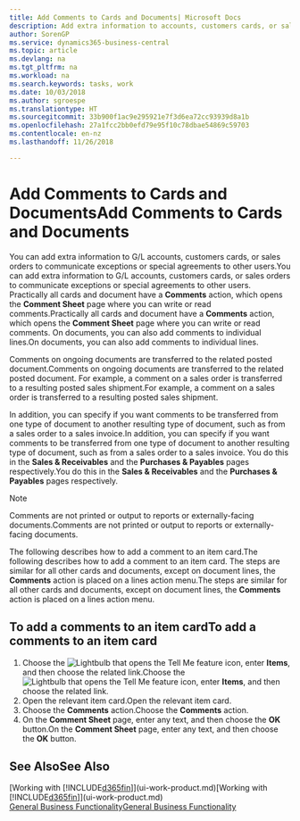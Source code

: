 ```yaml
---
title: Add Comments to Cards and Documents| Microsoft Docs
description: Add extra information to accounts, customers cards, or sales orders to communicate agreements, such as a special price or delivery method, to other users.
author: SorenGP
ms.service: dynamics365-business-central
ms.topic: article
ms.devlang: na
ms.tgt_pltfrm: na
ms.workload: na
ms.search.keywords: tasks, work
ms.date: 10/03/2018
ms.author: sgroespe
ms.translationtype: HT
ms.sourcegitcommit: 33b900f1ac9e295921e7f3d6ea72cc93939d8a1b
ms.openlocfilehash: 27a1fcc2bb0efd79e95f10c78dbae54869c59703
ms.contentlocale: en-nz
ms.lasthandoff: 11/26/2018

---
```

# <a name="add-comments-to-cards-and-documents"></a><span data-ttu-id="73eba-103">Add Comments to Cards and Documents</span><span class="sxs-lookup"><span data-stu-id="73eba-103">Add Comments to Cards and Documents</span></span>
<span data-ttu-id="73eba-104">You can add extra information to G/L accounts, customers cards, or sales orders to communicate exceptions or special agreements to other users.</span><span class="sxs-lookup"><span data-stu-id="73eba-104">You can add extra information to G/L accounts, customers cards, or sales orders to communicate exceptions or special agreements to other users.</span></span>
<span data-ttu-id="73eba-105">Practically all cards and document have a **Comments** action, which opens the **Comment Sheet** page where you can write or read comments.</span><span class="sxs-lookup"><span data-stu-id="73eba-105">Practically all cards and document have a **Comments** action, which opens the **Comment Sheet** page where you can write or read comments.</span></span> <span data-ttu-id="73eba-106">On documents, you can also add comments to individual lines.</span><span class="sxs-lookup"><span data-stu-id="73eba-106">On documents, you can also add comments to individual lines.</span></span>

<span data-ttu-id="73eba-107">Comments on ongoing documents are transferred to the related posted document.</span><span class="sxs-lookup"><span data-stu-id="73eba-107">Comments on ongoing documents are transferred to the related posted document.</span></span> <span data-ttu-id="73eba-108">For example, a comment on a sales order is transferred to a resulting posted sales shipment.</span><span class="sxs-lookup"><span data-stu-id="73eba-108">For example, a comment on a sales order is transferred to a resulting posted sales shipment.</span></span>

<span data-ttu-id="73eba-109">In addition, you can specify if you want comments to be transferred from one type of document to another resulting type of document, such as from a sales order to a sales invoice.</span><span class="sxs-lookup"><span data-stu-id="73eba-109">In addition, you can specify if you want comments to be transferred from one type of document to another resulting type of document, such as from a sales order to a sales invoice.</span></span> <span data-ttu-id="73eba-110">You do this in the **Sales & Receivables** and the **Purchases & Payables** pages respectively.</span><span class="sxs-lookup"><span data-stu-id="73eba-110">You do this in the **Sales & Receivables** and the **Purchases & Payables** pages respectively.</span></span>

> [!NOTE]
> <span data-ttu-id="73eba-111">Comments are not printed or output to reports or externally-facing documents.</span><span class="sxs-lookup"><span data-stu-id="73eba-111">Comments are not printed or output to reports or externally-facing documents.</span></span>

<span data-ttu-id="73eba-112">The following describes how to add a comment to an item card.</span><span class="sxs-lookup"><span data-stu-id="73eba-112">The following describes how to add a comment to an item card.</span></span> <span data-ttu-id="73eba-113">The steps are similar for all other cards and documents, except on document lines, the **Comments** action is placed on a lines action menu.</span><span class="sxs-lookup"><span data-stu-id="73eba-113">The steps are similar for all other cards and documents, except on document lines, the **Comments** action is placed on a lines action menu.</span></span>

## <a name="to-add-a-comments-to-an-item-card"></a><span data-ttu-id="73eba-114">To add a comments to an item card</span><span class="sxs-lookup"><span data-stu-id="73eba-114">To add a comments to an item card</span></span>
1. <span data-ttu-id="73eba-115">Choose the ![Lightbulb that opens the Tell Me feature](media/ui-search/search_small.png "Tell me what you want to do") icon, enter **Items**, and then choose the related link.</span><span class="sxs-lookup"><span data-stu-id="73eba-115">Choose the ![Lightbulb that opens the Tell Me feature](media/ui-search/search_small.png "Tell me what you want to do") icon, enter **Items**, and then choose the related link.</span></span>
2. <span data-ttu-id="73eba-116">Open the relevant item card.</span><span class="sxs-lookup"><span data-stu-id="73eba-116">Open the relevant item card.</span></span>
3. <span data-ttu-id="73eba-117">Choose the **Comments** action.</span><span class="sxs-lookup"><span data-stu-id="73eba-117">Choose the **Comments** action.</span></span>
4. <span data-ttu-id="73eba-118">On the **Comment Sheet** page, enter any text, and then choose the **OK** button.</span><span class="sxs-lookup"><span data-stu-id="73eba-118">On the **Comment Sheet** page, enter any text, and then choose the **OK** button.</span></span>

## <a name="see-also"></a><span data-ttu-id="73eba-119">See Also</span><span class="sxs-lookup"><span data-stu-id="73eba-119">See Also</span></span>
<span data-ttu-id="73eba-120">[Working with [!INCLUDE[d365fin](includes/d365fin_md.md)]](ui-work-product.md)</span><span class="sxs-lookup"><span data-stu-id="73eba-120">[Working with [!INCLUDE[d365fin](includes/d365fin_md.md)]](ui-work-product.md)</span></span>  
[<span data-ttu-id="73eba-121">General Business Functionality</span><span class="sxs-lookup"><span data-stu-id="73eba-121">General Business Functionality</span></span>](ui-across-business-areas.md)

